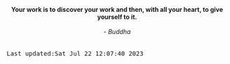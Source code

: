 
<div align="center"><b><span>Your work is to discover your work and then, with all your heart, to give yourself to it.</span></b><br><br><i> - Buddha</i></div>
<br><br><kbd>Last updated:Sat Jul 22 12:07:40 2023</kbd>